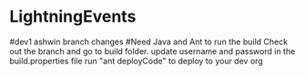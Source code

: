 # LightningEvents
#dev1 ashwin branch changes
#Need Java and Ant to run the build
Check out the branch and go to build folder.
update username and password in the build.properties file
run "ant deployCode" to deploy to your dev org
